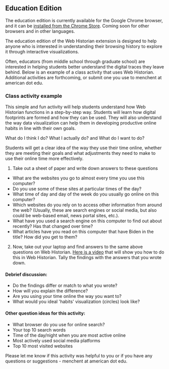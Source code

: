 ## Education Edition

The education edition is currently available for the Google Chrome browser, and it can be [installed from the Chrome Store](https://chrome.google.com/webstore/detail/web-historian-education-e/chpcblajbmmlbhecpnnadmjmlbhkloji). Coming soon for other browsers and in other languages.

The education edition of the Web Historian extension is designed to help anyone who is interested 
in understanding their browsing history to explore it through interactive visualizations. 

Often, educators (from middle school through graduate school) are interested in helping students 
better understand the digital traces they leave behind. Below is an example of a class activity
that uses Web Historian. Additional activities are forthcoming, or submit one you use to menchent at american dot edu. 

### Class activity example

This simple and fun activity will help students understand how Web Historian functions in a 
step-by-step way. Students will learn how digital footprints are formed and how they can be 
used. They will also understand the way data visualization can help them in developing productive 
online habits in line with their own goals.

What do I think I do? What I actually do? and What do I want to do?

Students will get a clear idea of the way they use their time online, whether they are meeting their 
goals and what adjustments they need to make to use their online time more effectively.

1. Take out a sheet of paper and write down answers to these questions
- What are the websites you go to almost every time you use this computer?
- Do you use some of these sites at particular times of the day?
- What time of day and day of the week do you usually go online on this computer?
- Which websites do you rely on to access other information from around the web? (Usually, these are search engines or social media, but also could be web-based email, news portal sites, etc.).
- What have you used a search engine on this computer to find out about recently? Has that changed over time?
- What articles have you read on this computer that have Biden in the title? How did you get to them?

2. Now, take out your laptop and find answers to the same above questions on Web Historian. [Here is a video](https://youtu.be/HIYvJHWNsRw) that will show you how to do this in Web Historian. Tally the findings with the answers that you wrote down.

#### Debrief discussion:

- Do the findings differ or match to what you wrote?
- How will you explain the difference?
- Are you using your time online the way you want to?
- What would you ideal 'habits' visualization (circles) look like?

#### Other question ideas for this activity:

- What browser do you use for online search?
- Your top 10 search words
- Time of the day/night when you are most active online
- Most actively used social media platforms
- Top 10 most visited websites

Please let me know if this activity was helpful to you or if you have any questions or suggestions - menchent at american dot edu.
